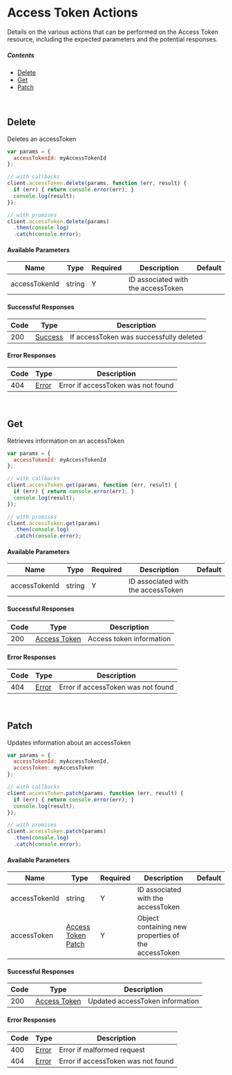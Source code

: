# Access Token Actions

Details on the various actions that can be performed on the
Access Token resource, including the expected
parameters and the potential responses.

##### Contents

*   [Delete](#delete)
*   [Get](#get)
*   [Patch](#patch)

<br/>

## Delete

Deletes an accessToken

```javascript
var params = {
  accessTokenId: myAccessTokenId
};

// with callbacks
client.accessToken.delete(params, function (err, result) {
  if (err) { return console.error(err); }
  console.log(result);
});

// with promises
client.accessToken.delete(params)
  .then(console.log)
  .catch(console.error);
```

#### Available Parameters

| Name | Type | Required | Description | Default |
| ---- | ---- | -------- | ----------- | ------- |
| accessTokenId | string | Y | ID associated with the accessToken |  |

#### Successful Responses

| Code | Type | Description |
| ---- | ---- | ----------- |
| 200 | [Success](_schemas.md#success) | If accessToken was successfully deleted |

#### Error Responses

| Code | Type | Description |
| ---- | ---- | ----------- |
| 404 | [Error](_schemas.md#error) | Error if accessToken was not found |

<br/>

## Get

Retrieves information on an accessToken

```javascript
var params = {
  accessTokenId: myAccessTokenId
};

// with callbacks
client.accessToken.get(params, function (err, result) {
  if (err) { return console.error(err); }
  console.log(result);
});

// with promises
client.accessToken.get(params)
  .then(console.log)
  .catch(console.error);
```

#### Available Parameters

| Name | Type | Required | Description | Default |
| ---- | ---- | -------- | ----------- | ------- |
| accessTokenId | string | Y | ID associated with the accessToken |  |

#### Successful Responses

| Code | Type | Description |
| ---- | ---- | ----------- |
| 200 | [Access Token](_schemas.md#access-token) | Access token information |

#### Error Responses

| Code | Type | Description |
| ---- | ---- | ----------- |
| 404 | [Error](_schemas.md#error) | Error if accessToken was not found |

<br/>

## Patch

Updates information about an accessToken

```javascript
var params = {
  accessTokenId: myAccessTokenId,
  accessToken: myAccessToken
};

// with callbacks
client.accessToken.patch(params, function (err, result) {
  if (err) { return console.error(err); }
  console.log(result);
});

// with promises
client.accessToken.patch(params)
  .then(console.log)
  .catch(console.error);
```

#### Available Parameters

| Name | Type | Required | Description | Default |
| ---- | ---- | -------- | ----------- | ------- |
| accessTokenId | string | Y | ID associated with the accessToken |  |
| accessToken | [Access Token Patch](_schemas.md#access-token-patch) | Y | Object containing new properties of the accessToken |  |

#### Successful Responses

| Code | Type | Description |
| ---- | ---- | ----------- |
| 200 | [Access Token](_schemas.md#access-token) | Updated accessToken information |

#### Error Responses

| Code | Type | Description |
| ---- | ---- | ----------- |
| 400 | [Error](_schemas.md#error) | Error if malformed request |
| 404 | [Error](_schemas.md#error) | Error if accessToken was not found |
